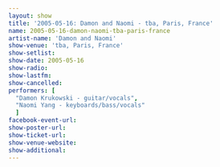 ```yaml
---
layout: show
title: '2005-05-16: Damon and Naomi - tba, Paris, France'
name: 2005-05-16-damon-naomi-tba-paris-france
artist-name: 'Damon and Naomi'
show-venue: 'tba, Paris, France'
show-setlist: 
show-date: 2005-05-16
show-radio: 
show-lastfm: 
show-cancelled: 
performers: [
  "Damon Krukowski - guitar/vocals",
  "Naomi Yang - keyboards/bass/vocals"
  ]
facebook-event-url: 
show-poster-url: 
show-ticket-url: 
show-venue-website: 
show-additional: 
---
```


